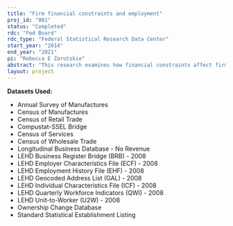 ```yaml
---
title: "Firm financial constraints and employment"
proj_id: "881"
status: "Completed"
rdc: "Fed Board"
rdc_type: "Federal Statistical Research Data Center"
start_year: "2014"
end_year: "2021"
pi: "Rebecca E Zarutskie"
abstract: "This research examines how financial constraints affect firm behavior and how a financially constrained firm's employees conditionally influence the impact of those constraints. Types of constraints studied here include restricted access to commercial bank credit, venture capital financing, and public bond and equity markets. This research tests whether employees alleviate financial constraints by deferring wages until firms can pay them. It also examines the alternative hypothesis that workers exacerbate financial constraints by requiring higher upfront wages as compensation for the higher risk of failure that a financially constrained firm faces, leading such a firm to invest less in the development and training of its employees."
layout: project
---
```


**Datasets Used:**

  - Annual Survey of Manufactures 
  - Census of Manufactures 
  - Census of Retail Trade 
  - Compustat-SSEL Bridge 
  - Census of Services 
  - Census of Wholesale Trade 
  - Longitudinal Business Database - No Revenue 
  - LEHD Business Register Bridge (BRB) - 2008 
  - LEHD Employer Characteristics File (ECF) - 2008 
  - LEHD Employment History File (EHF) - 2008 
  - LEHD Geocoded Address List (GAL) - 2008 
  - LEHD Individual Characteristics File (ICF) - 2008 
  - LEHD Quarterly Workforce Indicators (QWI) - 2008 
  - LEHD Unit-to-Worker (U2W) - 2008 
  - Ownership Change Database 
  - Standard Statistical Establishment Listing 

